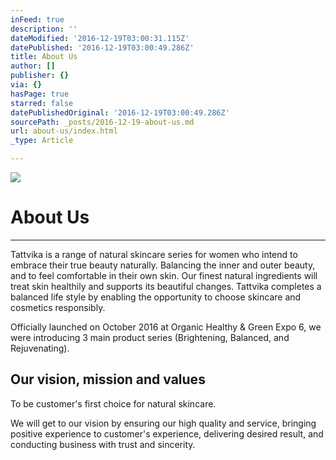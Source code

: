```yaml
---
inFeed: true
description: ''
dateModified: '2016-12-19T03:00:31.115Z'
datePublished: '2016-12-19T03:00:49.286Z'
title: About Us
author: []
publisher: {}
via: {}
hasPage: true
starred: false
datePublishedOriginal: '2016-12-19T03:00:49.286Z'
sourcePath: _posts/2016-12-19-about-us.md
url: about-us/index.html
_type: Article

---
```

![](https://the-grid-user-content.s3-us-west-2.amazonaws.com/6743cd69-5312-487c-804b-125e8cc95988.jpg)

# About Us

---

Tattvika is a range of natural skincare series for women who intend to embrace their true beauty naturally. Balancing the inner and outer beauty, and to feel comfortable in their own skin. Our finest natural ingredients will treat skin healthily and supports its beautiful changes. Tattvika completes a balanced life style by enabling the opportunity to choose skincare and cosmetics responsibly.

Officially launched on October 2016 at Organic Healthy & Green Expo 6, we were introducing 3 main product series (Brightening, Balanced, and Rejuvenating).

## **Our vision, mission and values**

To be customer's first choice for natural skincare.

We will get to our vision by ensuring our high quality and service, bringing positive experience to customer's experience, delivering desired result, and conducting business with trust and sincerity.